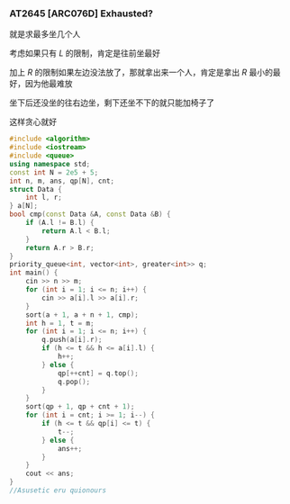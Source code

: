 ### AT2645 [ARC076D] Exhausted?

就是求最多坐几个人

考虑如果只有 $L$ 的限制，肯定是往前坐最好

加上 $R$ 的限制如果左边没法放了，那就拿出来一个人，肯定是拿出 $R$ 最小的最好，因为他最难放

坐下后还没坐的往右边坐，剩下还坐不下的就只能加椅子了

这样贪心就好

```cpp
#include <algorithm>
#include <iostream>
#include <queue>
using namespace std;
const int N = 2e5 + 5;
int n, m, ans, qp[N], cnt;
struct Data {
    int l, r;
} a[N];
bool cmp(const Data &A, const Data &B) {
    if (A.l != B.l) {
        return A.l < B.l;
    }
    return A.r > B.r;
}
priority_queue<int, vector<int>, greater<int>> q;
int main() {
    cin >> n >> m;
    for (int i = 1; i <= n; i++) {
        cin >> a[i].l >> a[i].r;
    }
    sort(a + 1, a + n + 1, cmp);
    int h = 1, t = m;
    for (int i = 1; i <= n; i++) {
        q.push(a[i].r);
        if (h <= t && h <= a[i].l) {
            h++;
        } else {
            qp[++cnt] = q.top();
            q.pop();
        }
    }
    sort(qp + 1, qp + cnt + 1);
    for (int i = cnt; i >= 1; i--) {
        if (h <= t && qp[i] <= t) {
            t--;
        } else {
            ans++;
        }
    }
    cout << ans;
}
//Asusetic eru quionours
```

